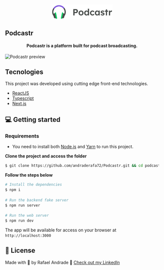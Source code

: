 <div align="center">
  <img src="public/logo.svg" alt="Podcastr logo" width="200px">
</div>

## Podcastr

<h4 align="center">
  Podcastr is a platform built for podcast broadcasting.
</h4>

![Podcastr preview](.github/app-preview.png)

## Tecnologies
This project was developed using cutting edge front-end technologies.


- [ReactJS](https://reactjs.org/)
- [Typescript](https://www.typescriptlang.org/)
- [Next.js](https://nextjs.org/)

## 💻 Getting started

### Requirements

- You need to install both [Node.js](https://nodejs.org/en/download/) and [Yarn](https://yarnpkg.com/) to run this project.

**Clone the project and access the folder**

```bash
$ git clone https://github.com/andraderafa72/Podcastr.git && cd podcastr
```

**Follow the steps below**

```bash
# Install the dependencies
$ npm i

# Run the backend fake server
$ npm run server

# Run the web server
$ npm run dev
```

The app will be available for access on your browser at `http://localhost:3000`

## 📝 License

Made with 💜 by Rafael Andrade 👋 [Check out my LinkedIn](https://www.linkedin.com/in/andraderafa72)
